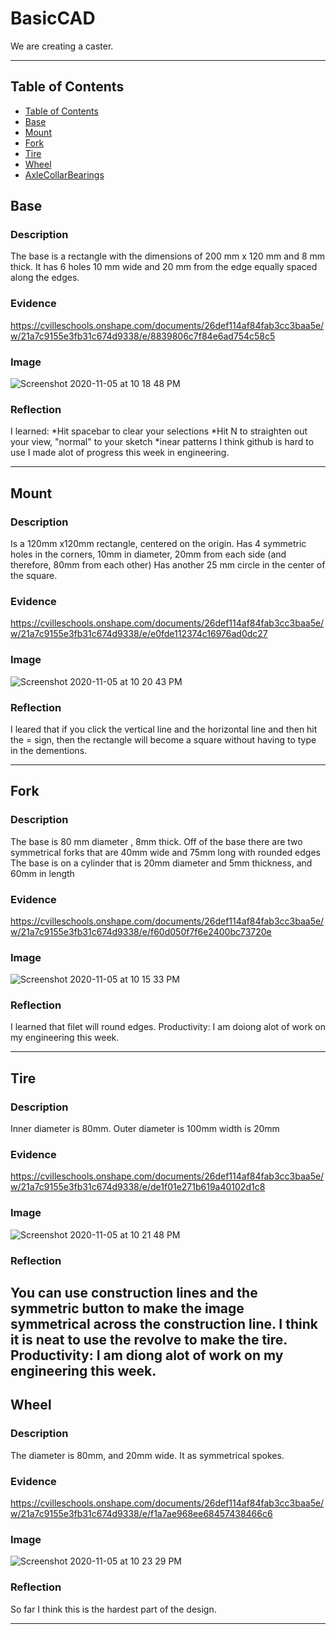 # BasicCAD

We are creating a caster.

---
## Table of Contents
* [Table of Contents](#Table-of-Contents)
* [Base](#Base)
* [Mount](#Mount)
* [Fork](#Fork)
* [Tire](#Tire)
* [Wheel](#Wheel)
* [AxleCollarBearings](#AxleCollarBearings)

## Base

### Description
The base is a rectangle with the  dimensions of 200 mm x 120 mm and 8 mm thick. 
It has 6 holes 10 mm wide and 20 mm from the edge equally spaced along the edges.


### Evidence

https://cvilleschools.onshape.com/documents/26def114af84fab3cc3baa5e/w/21a7c9155e3fb31c674d9338/e/8839806c7f84e6ad754c58c5
### Image

![Screenshot 2020-11-05 at 10 18 48 PM](https://user-images.githubusercontent.com/73791314/98322211-e7e43880-1fb4-11eb-92c7-939613c9bd6c.png)

### Reflection

I learned:
*Hit spacebar to clear your selections
*Hit N to straighten out your view, "normal" to your sketch
*inear patterns 
I think github is hard to use
I made alot of progress this week in engineering.


---


## Mount

### Description
Is a 120mm x120mm rectangle, centered on the origin.
Has 4 symmetric holes in the corners, 10mm in diameter, 20mm from each side (and therefore, 80mm from each other)
Has another 25 mm circle in the center of the square.

### Evidence
https://cvilleschools.onshape.com/documents/26def114af84fab3cc3baa5e/w/21a7c9155e3fb31c674d9338/e/e0fde112374c16976ad0dc27

### Image

![Screenshot 2020-11-05 at 10 20 43 PM](https://user-images.githubusercontent.com/73791314/98322340-2c6fd400-1fb5-11eb-8079-819affa6676b.png)


### Reflection
I leared that if you click the vertical line and the horizontal line and then hit the = sign, then the rectangle will become a square without having to type in the dementions.

---


## Fork

### Description
The base is 80 mm diameter , 8mm thick. 
Off of the base there are two symmetrical forks that are 40mm wide and 75mm long with rounded edges
The base is on a cylinder that is 20mm diameter and 5mm thickness, and 60mm in length
### Evidence

https://cvilleschools.onshape.com/documents/26def114af84fab3cc3baa5e/w/21a7c9155e3fb31c674d9338/e/f60d050f7f6e2400bc73720e

### Image

![Screenshot 2020-11-05 at 10 15 33 PM](https://user-images.githubusercontent.com/73791314/98322024-77d5b280-1fb4-11eb-9766-29f658121a43.png)
### Reflection
I learned that filet will round edges.
Productivity: I am doiong alot of work on my engineering this week.

---


## Tire

### Description
Inner diameter is 80mm. Outer diameter is 100mm
width is 20mm

### Evidence

https://cvilleschools.onshape.com/documents/26def114af84fab3cc3baa5e/w/21a7c9155e3fb31c674d9338/e/de1f01e271b619a40102d1c8
### Image

![Screenshot 2020-11-05 at 10 21 48 PM](https://user-images.githubusercontent.com/73791314/98322430-617c2680-1fb5-11eb-8ae6-d0954ebbc117.png)

### Reflection
You can use construction lines and the symmetric button to make the image symmetrical across the construction line.
I think it is neat to use the revolve to make the tire.
Productivity: I am diong alot of work on my engineering this week.
---


## Wheel

### Description
The diameter is 80mm, and 20mm wide. It as symmetrical spokes.

### Evidence

https://cvilleschools.onshape.com/documents/26def114af84fab3cc3baa5e/w/21a7c9155e3fb31c674d9338/e/f1a7ae968ee68457438466c6

### Image
![Screenshot 2020-11-05 at 10 23 29 PM](https://user-images.githubusercontent.com/73791314/98322507-8ec8d480-1fb5-11eb-8ade-fb09460151f6.png)

### Reflection
So far I think this is the hardest part of the design. 

---



















































































































